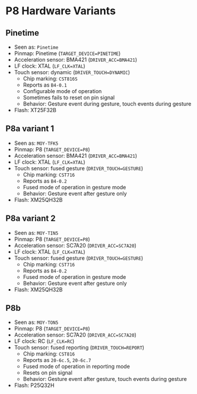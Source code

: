 # P8 Hardware Variants

## Pinetime

- Seen as: `Pinetime`
- Pinmap: Pinetime (`TARGET_DEVICE=PINETIME`)
- Acceleration sensor: BMA421 (`DRIVER_ACC=BMA421`)
- LF clock: XTAL (`LF_CLK=XTAL`)
- Touch sensor: dynamic (`DRIVER_TOUCH=DYNAMIC`)
    - Chip marking: `CST816S`
    - Reports as `B4-0.1`
    - Configurable mode of operation
    - Sometimes fails to reset on pin signal
    - Behavior: Gesture event during gesture, touch events during gesture
- Flash: XT25F32B


## P8a variant 1

- Seen as: `MOY-TFK5`
- Pinmap: P8 (`TARGET_DEVICE=P8`)
- Acceleration sensor: BMA421 (`DRIVER_ACC=BMA421`)
- LF clock: XTAL (`LF_CLK=XTAL`)
- Touch sensor: fused gesture (`DRIVER_TOUCH=GESTURE`)
    - Chip marking: `CST716`
    - Reports as `B4-0.2`
    - Fused mode of operation in gesture mode
    - Behavior: Gesture event after gesture only
- Flash: XM25QH32B


## P8a variant 2

- Seen as: `MOY-TIN5`
- Pinmap: P8 (`TARGET_DEVICE=P8`)
- Acceleration sensor: SC7A20 (`DRIVER_ACC=SC7A20`)
- LF clock: XTAL (`LF_CLK=XTAL`)
- Touch sensor: fused gesture (`DRIVER_TOUCH=GESTURE`)
    - Chip marking: `CST716`
    - Reports as `B4-0.2`
    - Fused mode of operation in gesture mode
    - Behavior: Gesture event after gesture only
- Flash: XM25QH32B


## P8b

- Seen as: `MOY-TON5`
- Pinmap: P8 (`TARGET_DEVICE=P8`)
- Acceleration sensor: SC7A20 (`DRIVER_ACC=SC7A20`)
- LF clock: RC (`LF_CLK=RC`)
- Touch sensor: fused reporting (`DRIVER_TOUCH=REPORT`)
    - Chip marking: `CST816`
    - Reports as `20-6c.5`, `20-6c.7`
    - Fused mode of operation in reporting mode
    - Resets on pin signal
    - Behavior: Gesture event after gesture, touch events during gesture
- Flash: P25Q32H
